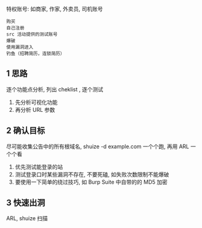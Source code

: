 特权账号: 如商家, 作家, 外卖员, 司机账号

```
购买
自己注册
src 活动提供的测试账号
爆破
使用漏洞进入
钓鱼（招聘简历，连锁简历）
```

## 1 思路

逐个功能点分析, 列出 cheklist , 逐个测试

1. 先分析可视化功能
2. 再分析 URL 参数

## 2 确认目标

尽可能收集公告中的所有根域名, shuize -d example.com 一个个跑, 再用 ARL 一个个看

1. 优先测试能登录的站
2. 测试登录口时某些漏洞不存在, 不要死磕, 如失败次数限制不能爆破
3. 要使用一下简单的绕过技巧, 如 Burp Suite 中自带的的 MD5 加密

## 3 快速出洞

ARL, shuize 扫描
